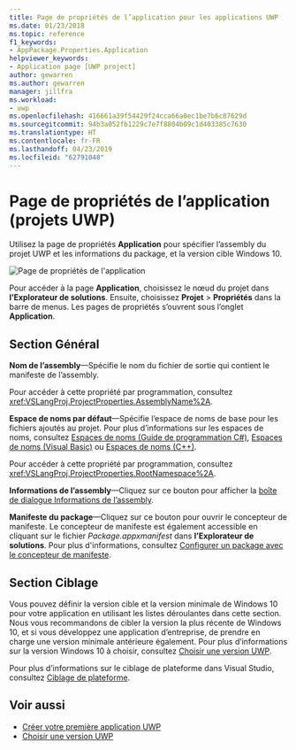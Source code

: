 ```yaml
---
title: Page de propriétés de l’application pour les applications UWP
ms.date: 01/23/2018
ms.topic: reference
f1_keywords:
- AppPackage.Properties.Application
helpviewer_keywords:
- Application page [UWP project]
author: gewarren
ms.author: gewarren
manager: jillfra
ms.workload:
- uwp
ms.openlocfilehash: 416661a39f54429f24cca66a0ec1be7b6c87629d
ms.sourcegitcommit: 94b3a052fb1229c7e7f8804b09c1d403385c7630
ms.translationtype: HT
ms.contentlocale: fr-FR
ms.lasthandoff: 04/23/2019
ms.locfileid: "62791048"
---
```

# <a name="application-property-page-uwp-projects"></a>Page de propriétés de l’application (projets UWP)

Utilisez la page de propriétés **Application** pour spécifier l’assembly du projet UWP et les informations du package, et la version cible Windows 10.

![Page de propriétés de l'application](media/application-page-uwp.png)

Pour accéder à la page **Application**, choisissez le nœud du projet dans **l’Explorateur de solutions**. Ensuite, choisissez **Projet** > **Propriétés** dans la barre de menus. Les pages de propriétés s’ouvrent sous l’onglet **Application**.

## <a name="general-section"></a>Section Général

**Nom de l’assembly**&mdash;Spécifie le nom du fichier de sortie qui contient le manifeste de l’assembly.

Pour accéder à cette propriété par programmation, consultez <xref:VSLangProj.ProjectProperties.AssemblyName%2A>.

**Espace de noms par défaut**&mdash;Spécifie l’espace de noms de base pour les fichiers ajoutés au projet. Pour plus d’informations sur les espaces de noms, consultez [Espaces de noms (Guide de programmation C#)](/dotnet/csharp/programming-guide/namespaces/), [Espaces de noms (Visual Basic)](/dotnet/visual-basic/programming-guide/program-structure/namespaces) ou [Espaces de noms (C++)](/cpp/cpp/namespaces-cpp).

Pour accéder à cette propriété par programmation, consultez <xref:VSLangProj.ProjectProperties.RootNamespace%2A>.

**Informations de l’assembly**&mdash;Cliquez sur ce bouton pour afficher la [boîte de dialogue Informations de l’assembly](../../ide/reference/assembly-information-dialog-box.md).

**Manifeste du package**&mdash;Cliquez sur ce bouton pour ouvrir le concepteur de manifeste. Le concepteur de manifeste est également accessible en cliquant sur le fichier _Package.appxmanifest_ dans **l’Explorateur de solutions**. Pour plus d'informations, consultez [Configurer un package avec le concepteur de manifeste](/windows/uwp/packaging/packaging-uwp-apps#configure-an-app-package).

## <a name="targeting-section"></a>Section Ciblage

Vous pouvez définir la version cible et la version minimale de Windows 10 pour votre application en utilisant les listes déroulantes dans cette section. Nous vous recommandons de cibler la version la plus récente de Windows 10, et si vous développez une application d’entreprise, de prendre en charge une version minimale antérieure également. Pour plus d’informations sur la version Windows 10 à choisir, consultez [Choisir une version UWP](/windows/uwp/updates-and-versions/choose-a-uwp-version).

Pour plus d’informations sur le ciblage de plateforme dans Visual Studio, consultez [Ciblage de plateforme](/visualstudio/productinfo/vs2017-compatibility-vs#platform-targeting).

## <a name="see-also"></a>Voir aussi

- [Créer votre première application UWP](/windows/uwp/get-started/your-first-app)
- [Choisir une version UWP](/windows/uwp/updates-and-versions/choose-a-uwp-version)